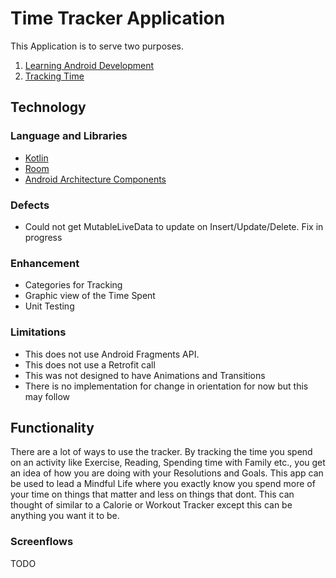 # Time Tracker Application
This Application is to serve two purposes.
1. [Learning Android Development](#technology)
2. [Tracking Time](#functionality)

## Technology

### Language and Libraries
* [Kotlin](https://kotlinlang.org/)
* [Room](https://developer.android.com/topic/libraries/architecture/room.html)
* [Android Architecture Components](https://developer.android.com/topic/libraries/architecture/index.html)

### Defects
- Could not get MutableLiveData to update on Insert/Update/Delete. Fix in progress

### Enhancement
- Categories for Tracking
- Graphic view of the Time Spent
- Unit Testing

### Limitations
- This does not use Android Fragments API.
- This does not use a Retrofit call
- This was not designed to have Animations and Transitions
- There is no implementation for change in orientation for now but this may follow

## Functionality
There are a lot of ways to use the tracker. By tracking the time you spend on an activity like Exercise, Reading, Spending time with Family etc., you get an idea of how you are doing with your Resolutions and Goals. This app can be used to lead a Mindful Life where you exactly know you spend more of your time on things that matter and less on things that dont.
This can thought of similar to a Calorie or Workout Tracker except this can be anything you want it to be.

### Screenflows
TODO
